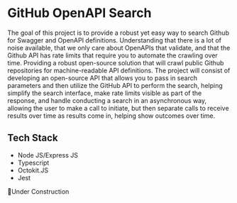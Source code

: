 # GitHub OpenAPI Search

The goal of this project is to provide a robust yet easy way to search Github for Swagger and OpenAPI definitions. Understanding that there is a lot of noise available, that we only care about OpenAPIs that validate, and that the Github API has rate limits that require you to automate the crawling over time. Providing a robust open-source solution that will crawl public Github repositories for machine-readable API definitions.
The project will consist of developing an open-source API that allows you to pass in search parameters and then utilize the GitHub API to perform the search, helping simplify the search interface, make rate limits visible as part of the response, and handle conducting a search in an asynchronous way, allowing the user to make a call to initiate, but then separate calls to receive results over time as results come in, helping show outcomes over time.

## Tech Stack

- Node JS/Express JS
- Typescript
- Octokit.JS
- Jest

🚧Under Construction
